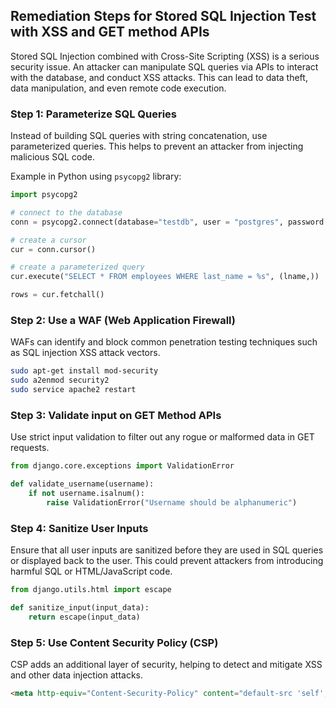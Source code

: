 

## Remediation Steps for Stored SQL Injection Test with XSS and GET method APIs

Stored SQL Injection combined with Cross-Site Scripting (XSS) is a serious security issue. An attacker can manipulate SQL queries via APIs to interact with the database, and conduct XSS attacks. This can lead to data theft, data manipulation, and even remote code execution.

### Step 1: Parameterize SQL Queries

Instead of building SQL queries with string concatenation, use parameterized queries. This helps to prevent an attacker from injecting malicious SQL code. 

Example in Python using `psycopg2` library:

```python
import psycopg2

# connect to the database
conn = psycopg2.connect(database="testdb", user = "postgres", password = "pass123")

# create a cursor
cur = conn.cursor()

# create a parameterized query
cur.execute("SELECT * FROM employees WHERE last_name = %s", (lname,))

rows = cur.fetchall()
```
### Step 2: Use a WAF (Web Application Firewall)

WAFs can identify and block common penetration testing techniques such as SQL injection XSS attack vectors.

```bash
sudo apt-get install mod-security
sudo a2enmod security2
sudo service apache2 restart
```

### Step 3: Validate input on GET Method APIs

Use strict input validation to filter out any rogue or malformed data in GET requests.

```python
from django.core.exceptions import ValidationError

def validate_username(username):
    if not username.isalnum():
        raise ValidationError("Username should be alphanumeric")

```

### Step 4: Sanitize User Inputs

Ensure that all user inputs are sanitized before they are used in SQL queries or displayed back to the user. This could prevent attackers from introducing harmful SQL or HTML/JavaScript code.

```python
from django.utils.html import escape

def sanitize_input(input_data):
    return escape(input_data)
```

### Step 5: Use Content Security Policy (CSP)

CSP adds an additional layer of security, helping to detect and mitigate XSS and other data injection attacks.

```html
<meta http-equiv="Content-Security-Policy" content="default-src 'self'; img-src https://*; child-src 'none';">
```